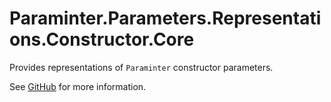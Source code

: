 # Paraminter.Parameters.Representations.Constructor.Core

Provides representations of `Paraminter` constructor parameters.

See [GitHub](https://github.com/Paraminter/Paraminter.Parameters.Representations.Constructor) for more information.